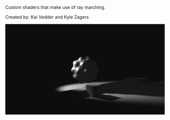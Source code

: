 Custom shaders that make use of ray marching.

Created by: Kai Vedder and Kyle Zagers

![Alt text](./captures/example_image.png)

